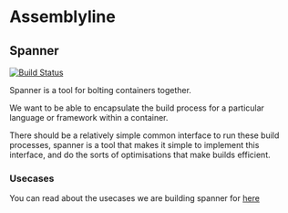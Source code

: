 # Assemblyline

## Spanner

[![Build Status](https://travis-ci.org/assemblyline/spanner.svg?branch=master)](https://travis-ci.org/assemblyline/spanner)

Spanner is a tool for bolting containers together.

We want to be able to encapsulate the build process for a particular language or framework within a container.

There should be a relatively simple common interface to run these build processes, spanner is a tool that makes it simple to implement this interface, and do the sorts of optimisations that make builds efficient.

### Usecases

You can read about the usecases we are building spanner for [here](./usecases)
